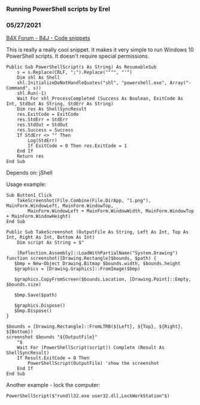 ### Running PowerShell scripts by Erel
### 05/27/2021
[B4X Forum - B4J - Code snippets](https://www.b4x.com/android/forum/threads/131116/)

This is really a really cool snippet. It makes it very simple to run Windows 10 PowerShell scripts. It doesn't require special permissions.  
  

```B4X
Public Sub PowerShellScript(s As String) As ResumableSub  
    s = s.Replace(CRLF, ";").Replace("""", "'")  
    Dim shl As Shell  
    shl.InitializeDoNotHandleQuotes("shl", "powershell.exe", Array("-Command", s))  
    shl.Run(-1)  
    Wait For shl_ProcessCompleted (Success As Boolean, ExitCode As Int, StdOut As String, StdErr As String)  
    Dim res As ShellSyncResult  
    res.ExitCode = ExitCode  
    res.StdErr = StdErr  
    res.StdOut = StdOut  
    res.Success = Success  
    If StdErr <> "" Then  
        Log(StdErr)  
        If ExitCode = 0 Then res.ExitCode = 1  
    End If  
    Return res  
End Sub
```

  
Depends on: jShell  
  
Usage example:  

```B4X
Sub Button1_Click  
    TakeScreenshot(File.Combine(File.DirApp, "1.png"), MainForm.WindowLeft, MainForm.WindowTop, _  
        MainForm.WindowLeft + MainForm.WindowWidth, MainForm.WindowTop + MainForm.WindowHeight)  
End Sub  
  
Public Sub TakeScreenshot (OutputFile As String, Left As Int, Top As Int, Right As Int, Bottom As Int)  
    Dim script As String = $"  
    
    [Reflection.Assembly]::LoadWithPartialName("System.Drawing")  
function screenshot([Drawing.Rectangle]$bounds, $path) {  
   $bmp = New-Object Drawing.Bitmap $bounds.width, $bounds.height  
   $graphics = [Drawing.Graphics]::FromImage($bmp)  
  
   $graphics.CopyFromScreen($bounds.Location, [Drawing.Point]::Empty, $bounds.size)  
  
   $bmp.Save($path)  
  
   $graphics.Dispose()  
   $bmp.Dispose()  
}  
  
$bounds = [Drawing.Rectangle]::FromLTRB(${Left}, ${Top}, ${Right}, ${Bottom})  
screenshot $bounds "${OutputFile}"  
    "$  
    Wait For (PowerShellScript(script)) Complete (Result As ShellSyncResult)  
    If Result.ExitCode = 0 Then  
        PowerShellScript(OutputFile) 'show the screenshot  
    End If  
End Sub
```

  
  
Another example - lock the computer:  

```B4X
PowerShellScript($"rundll32.exe user32.dll,LockWorkStation"$)
```